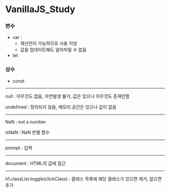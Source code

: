 # VanillaJS_Study

### 변수
+ var : 
  + 재선언이 가능하므로 사용 지양
  + 값을 업데이트해도 알아차릴 수 없음
+ let

### 상수
+ const 
___

null : 아무것도 없음, 자연발생 불가, 값은 있으나 아무것도 존재안함

undefined : 정의되지 않음, 메모리 공간은 있으나 값이 없음
___

NaN : not a number

isNaN : NaN 판별 함수
___

prompt : 입력
___

document : HTML의 값에 접근
___

h1.classList.toggle(clickClass) : 클래스 목록에 해당 클래스가 있으면 제거, 없으면 추가